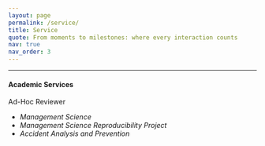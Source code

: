```yaml
---
layout: page
permalink: /service/
title: Service
quote: From moments to milestones: where every interaction counts
nav: true
nav_order: 3
---
```


---
#### Academic Services

Ad-Hoc Reviewer
- *Management Science*
- *Management Science Reproducibility Project*
- *Accident Analysis and Prevention*
